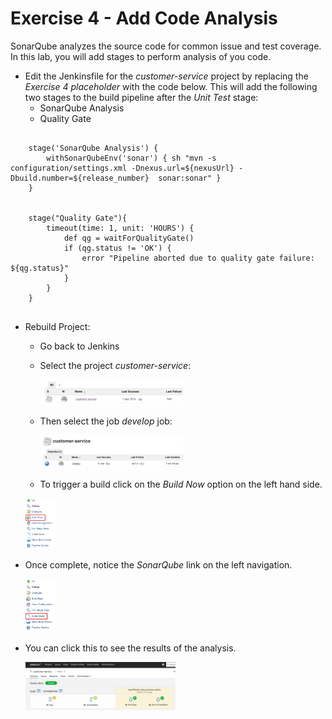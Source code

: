 # Exercise 4 - Add Code Analysis
SonarQube analyzes the source code for common issue and test coverage.  In this lab, you will add stages to perform analysis of you code.

* Edit the Jenkinsfile for the *customer-service* project by replacing the *Exercise 4 placeholder*  with the code below. 
  This will add the following two stages to the build pipeline after the *Unit Test* stage:
    * SonarQube Analysis
    * Quality Gate

```
	
	stage('SonarQube Analysis') {
		withSonarQubeEnv('sonar') { sh "mvn -s configuration/settings.xml -Dnexus.url=${nexusUrl} -Dbuild.number=${release_number}  sonar:sonar" }
	}


	stage("Quality Gate"){
		timeout(time: 1, unit: 'HOURS') {
			def qg = waitForQualityGate()
			if (qg.status != 'OK') {
				error "Pipeline aborted due to quality gate failure: ${qg.status}"
			}
		}
	}
	
```

* Rebuild Project:
 
  * Go back to Jenkins
  * Select the project *customer-service*:

    
    <img src="../images/custom_project.png" alt="custom_project" width="50%">
    
  * Then select the job *develop* job:  
    
    
    <img src="../images/develop_job.png" alt="develop_job" width="50%">
    
   * To trigger a build click on the *Build Now* option on the left hand side.  
      
      
    <img src="../images/build_now.png" alt="build_now" width="10%">

* Once complete, notice the *SonarQube* link on the left navigation.  
        
    
    <img src="../images/sonar_qube.png" alt="sonar_qube" width="10%">

* You can click this to see the results of the analysis.  

      
    <img src="../images/sonar_qube_overview.png" alt="sonar_qube_overview" width="50%">
